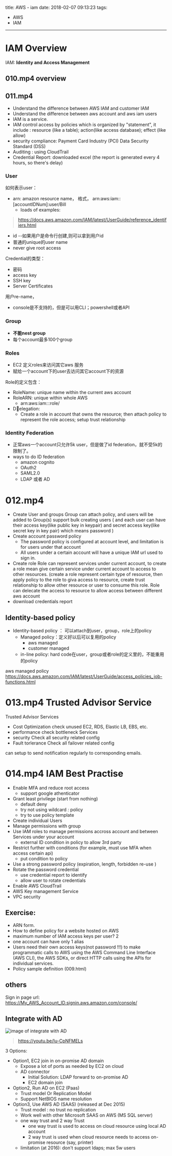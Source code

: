 title: AWS - iam
date: 2018-02-07 09:13:23
tags:
- AWS
- IAM
---


# IAM Overview

IAM: __Identity and Access Management__

## 010.mp4 overview



## 011.mp4

* Understand the difference between AWS IAM and customer IAM
* Understand the difference between aws account and aws iam users
* IAM is a service.
* IAM control access by policies which is organized by "statement", it include : resource (like a table); action(like access database); effect (like allow)
* security compliance: Payment Card Industry (PCI) Data Security Standard (DSS)
* Auditing : using CloudTrail
* Credential Report: downloaded excel (the report is generated every 4 hours, so there's delay)



### User


 如何表示user：
   * arn: amazon resource name， 格式，
       arn:aws:iam::[accountIDNum]:user/Bill
       * loads of examples:

> https://docs.aws.amazon.com/IAM/latest/UserGuide/reference_identifiers.html

   * id --如果用户是命令行创建,则可以拿到用户id
   * 普通的unique的user name
   * never give root access

Credential的类型：
   * 密码
   * access key
   * SSH key
   * Server Certificates

用户re-name，
* console是不支持的，但是可以用CLI；powershell或者API


### Group

   * __不能nest group__
   * 每个account最多100个group

### Roles

   * EC2 定义roles来访问其它aws 服务
   * 赋给一个account下的user去访问其它account下的资源

Role的定义包含：

   * RoleName: unique name within the current aws account
   * RoleARN: unique within whole AWS
       * arn:aws:iam::<uniqueaccountid>:role/<RoleName>
   * Delegation:
       * Create a role in account that owns the resource; then attach policy to represent the role access; setup trust relationship

### Identity Federation

   * 正常aws一个account只允许5k user，但是做了id federation，就不受5k的限制了。
   * ways to do ID federation
      * amazon cognito
      * OAuth2
      * SAML2.0
      * LDAP 或者 AD

# 012.mp4

* Create User and groups
   Group can attach policy, and users will be added to Group(s)
   support bulk creating users ( and each user can have their  access key(like public key in keypair) and secret access key(like secret key in key pair) which means password )
* Create account password policy
    * The password policy is configured at account level, and limitation is for users under that account
    * All users under a certain account will have a unique IAM url used to sign in.
* Create role
    Role can represent services under current account, to create a role mean give certain service under current account to access to other resources. (create a role represent certain type of resource, then apply policy to the role to giva access to resource, create trust relationship to allow other resource or user to consume this role.
    Role can delecate the access to resource to allow access between different aws account
* download credentials report

## Identity-based policy

* Identity-based policy ： 可以attach到user，group，role上的policy
  * Managed policy：定义好以后可以复用的policy
    * aws managed
    * customer managed
  * in-line policy: hard code在user，group或者role的定义里的，不能重用的policy

aws managed policy
https://docs.aws.amazon.com/IAM/latest/UserGuide/access_policies_job-functions.html


# 013.mp4 Trusted Advisor Service

Trusted Advisor Services

* Cost Optimization
  check unused EC2, RDS, Elastic LB, EBS, etc.
* performance
   check bottleneck Services
* security
   Check all security related config
* Fault torlerance
   Check all failover related config

can setup to send notification regularly to corresponding emails.

# 014.mp4 IAM Best Practise

* Enable MFA and reduce root access
  * support google athenticator
* Grant least privilege (start from nothing)
  * default deny
  * try not using wildcard *:* policy
  * try to use policy template
* Create individual Users
* Manage permissions with group
* Use IAM roles to manage permissions accross account and between Services under your account
  * external ID condition in policy to allow 3rd party
* Restrict further with conditions (for example, must use MFA when access certain api)
  * put condition to policy
* Use a strong password policy (expiration, length, forbidden re-use )
* Rotate the password credential
  * use credential report to identify
  * allow user to rotate credentials
* Enable AWS CloudTrail
* AWS Key management Service
* VPC security


## Exercise:

* ARN form.
* How to define policy for a website hosted on AWS
* maximum number of IAM access keys per user? 2
* one account can have only 1 alias
* Users need their own access keys(not password !!!) to make programmatic calls to AWS using the AWS Command Line Interface (AWS CLI), the AWS SDKs, or direct HTTP calls using the APIs for individual services.
* Policy sample definition (009.html)


## others

Sign in page url:
https://My_AWS_Account_ID.signin.aws.amazon.com/console/

## Integrate with AD


![image of integrate with AD](images/03_IntegrateWithMicrosoftAD.png)

> https://youtu.be/Iu-CpNFMELs

3 Options:
* Option1, EC2 join in on-promise AD domain
   * Expose a lot of ports as needed by EC2 on cloud
   * AD connector
     * Initial Solution:  LDAP forward to on-promise AD
     * EC2 domain join
* Option2, Run AD on EC2 (Paas)
   * Trust model Or Replication Model
   * Support NetBIOS name resolution
* Option3, Use AWS AD (SAAS) (released at Dec 2015)
   * Trust model : no trust no replication
   * Work well with other Microsoft SAAS on AWS (MS SQL server)
   * one way trust and 2 way Trust
     * one way trust is used to access on cloud resource using local AD account
     * 2 way trust is used when cloud resource needs to access on-promise resource (say, printer)
   * limitation (at 2016): don't support ldaps; max 5w users

